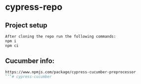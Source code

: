 # cypress-repo

## Project setup
```bash
After cloning the repo run the following commands:
npm i
npm ci
```

## Cucumber info: 
```bash
https://www.npmjs.com/package/cypress-cucumber-preprocessor
```# cypress-cucumber

